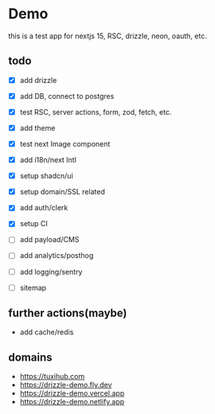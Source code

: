 # Demo
this is a test app for nextjs 15, RSC, drizzle, neon, oauth, etc.

## todo
- [x] add drizzle
- [x] add DB, connect to postgres
- [x] test RSC, server actions, form, zod, fetch, etc.
- [x] add theme
- [x] test next Image component
- [x] add i18n/next Intl
- [x] setup shadcn/ui
- [x] setup domain/SSL related
- [x] add auth/clerk
- [x] setup CI
- [ ] add payload/CMS
- [ ] add analytics/posthog
- [ ] add logging/sentry
- [ ] sitemap


## further actions(maybe)
- add cache/redis


## domains
- https://tuxihub.com
- https://drizzle-demo.fly.dev
- https://drizzle-demo.vercel.app
- https://drizzle-demo.netlify.app